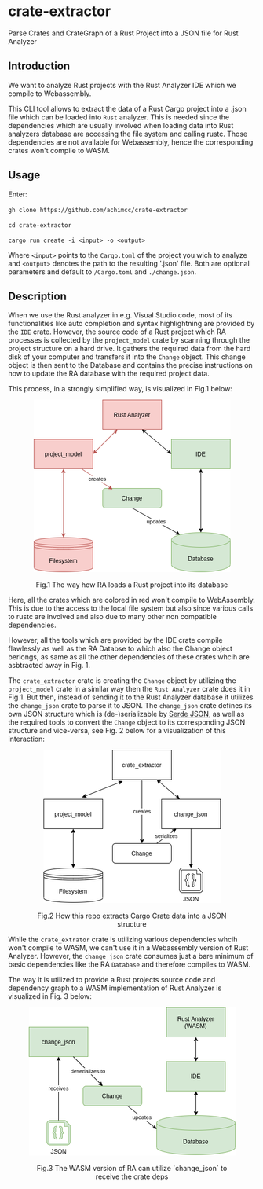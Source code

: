 # crate-extractor

Parse Crates and CrateGraph of a Rust Project into a JSON file for Rust Analyzer

## Introduction

We want to analyze Rust projects with the Rust Analyzer IDE which we compile to Webassembly.

This CLI tool allows to extract the data of a Rust Cargo project into a .json file which can be loaded into `Rust` analyzer. This is needed since the dependencies which are usually involved when loading data into Rust analyzers database are accessing the file system and calling rustc. Those dependencies are not available for Webassembly, hence the corresponding crates won't compile to WASM.

## Usage

Enter:

`gh clone https://github.com/achimcc/crate-extractor`

`cd crate-extractor`

`cargo run create -i <input> -o <output>`

Where `<input>` points to the `Cargo.toml` of the project you wich to analyze and `<output>` denotes the path to the resulting '.json' file. Both are optional parameters and default to `/Cargo.toml` and `./change.json`.

## Description

When we use the Rust analyzer in e.g. Visual Studio code, most of its functionalities like auto completion and syntax highlightning are provided by the `IDE` crate. However, the source code of a Rust project which RA processes is collected by the `project_model` crate by scanning through the project structure on a hard drive. It gathers the required data from the hard disk of your computer and transfers it into the `Change` object. This change object is then sent to the Database and contains the precise instructions on how to update the RA database with the required project data.

This process, in a strongly simplified way, is visualized in Fig.1 below:

<figure>
<p align="center">
  <img src="assets/architecture1.png" alt="Rust Analyzer">
  <figcaption><p align="center">Fig.1 The way how RA loads a  Rust project into its database</p></figcaption>
  </p>
</figure>

Here, all the crates which are colored in red won't compile to WebAssembly. This is due to the access to the local file system but also since various calls to rustc are involved and also due to many other non compatible dependencies.

However, all the tools which are provided by the IDE crate compile flawlessly as well as the RA Databse to which also the Change object berlongs, as same as all the other dependencies of these crates whcih are asbtracted away in Fig. 1.

The `crate_extractor` crate is creating the `Change` object by utilizing the `project_model` crate in a similar way then the `Rust Analyzer` crate does it in Fig 1. But then, instead of sending it to the Rust Analyzer database it utilizes the `change_json` crate to parse it to JSON. The `change_json` crate defines its own JSON structure which is (de-)serializable by [Serde JSON](https://github.com/serde-rs/json), as well as the required tools to convert the `Change` object to its corresponding JSON structure and vice-versa, see Fig. 2 below for a visualization of this interaction:

<figure>
<p align="center">
  <img src="assets/architecture2.png" alt="Cli Tool">
  <figcaption><p align="center">Fig.2 How this repo extracts Cargo Crate data into a JSON structure</p></figcaption>
  </p>
</figure>

While the `crate_extrator` crate is utilizing various dependencies whcih won't compile to WASM, we can't use it in a Webassembly version of Rust Analyzer. However, the `change_json` crate consumes just a bare minimum of basic dependencies like the RA `Database` and therefore compiles to WASM.

The way it is utilized to provide a Rust projects source code and dependency graph to a WASM implementation of Rust Analyzer is visualized in Fig. 3 below:

<figure>
<p align="center">
  <img src="assets/architecture3.png" alt="WASM Setup for RA">
  <figcaption><p align="center">Fig.3 The WASM version of RA can utilize `change_json` to receive the crate deps</p></figcaption>
  </p>
</figure>
